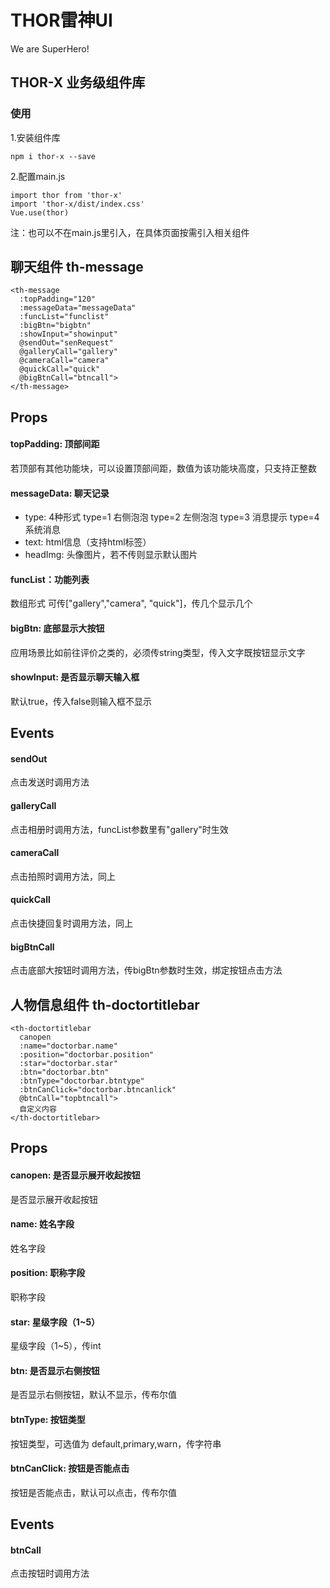 THOR雷神UI 
===

We are SuperHero!

## THOR-X 业务级组件库

### 使用

1.安装组件库

> 
    npm i thor-x --save

2.配置main.js

> 
    import thor from 'thor-x'
    import 'thor-x/dist/index.css'
    Vue.use(thor)

注：也可以不在main.js里引入，在具体页面按需引入相关组件

## 聊天组件 th-message

>
    <th-message 
      :topPadding="120"
      :messageData="messageData" 
      :funcList="funclist" 
      :bigBtn="bigbtn"
      :showInput="showinput"
      @sendOut="senRequest"
      @galleryCall="gallery"
      @cameraCall="camera"
      @quickCall="quick"
      @bigBtnCall="btncall">
    </th-message>

## Props

#### topPadding: 顶部间距

若顶部有其他功能块，可以设置顶部间距，数值为该功能块高度，只支持正整数

#### messageData: 聊天记录 

* type: 4种形式 type=1 右侧泡泡 type=2 左侧泡泡 type=3 消息提示 type=4 系统消息 
* text: html信息（支持html标签）
* headImg: 头像图片，若不传则显示默认图片

#### funcList：功能列表

数组形式 可传["gallery","camera", "quick"]，传几个显示几个

#### bigBtn: 底部显示大按钮

应用场景比如前往评价之类的，必须传string类型，传入文字既按钮显示文字

#### showInput: 是否显示聊天输入框

默认true，传入false则输入框不显示

## Events

#### sendOut

点击发送时调用方法

#### galleryCall

点击相册时调用方法，funcList参数里有"gallery"时生效

#### cameraCall

点击拍照时调用方法，同上

#### quickCall

点击快捷回复时调用方法，同上

#### bigBtnCall

点击底部大按钮时调用方法，传bigBtn参数时生效，绑定按钮点击方法


## 人物信息组件 th-doctortitlebar

>
    <th-doctortitlebar
      canopen
      :name="doctorbar.name"
      :position="doctorbar.position"
      :star="doctorbar.star"
      :btn="doctorbar.btn"
      :btnType="doctorbar.btntype"
      :btnCanClick="doctorbar.btncanlick"
      @btnCall="topbtncall">
      自定义内容
    </th-doctortitlebar>

## Props

#### canopen: 是否显示展开收起按钮

是否显示展开收起按钮

#### name: 姓名字段

姓名字段

#### position: 职称字段

职称字段

#### star: 星级字段（1~5）

星级字段（1~5），传int

#### btn: 是否显示右侧按钮

是否显示右侧按钮，默认不显示，传布尔值

#### btnType: 按钮类型

按钮类型，可选值为 default,primary,warn，传字符串

#### btnCanClick: 按钮是否能点击

按钮是否能点击，默认可以点击，传布尔值

## Events

#### btnCall

点击按钮时调用方法